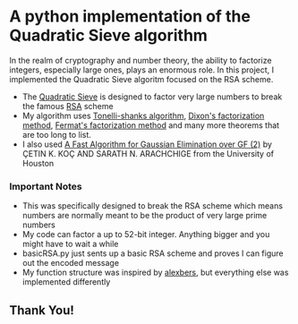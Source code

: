 # A python implementation of the Quadratic Sieve algorithm 
In the realm of cryptography and number theory, the ability to factorize integers, especially large ones, plays an enormous role. In this project, I implemented the Quadratic Sieve algoritm focused on the RSA scheme.

* The [Quadratic Sieve](https://en.wikipedia.org/wiki/Quadratic_sieve) is designed to factor very large numbers to break the famous [RSA](https://en.wikipedia.org/wiki/RSA_(cryptosystem)) scheme
* My algorithm uses [Tonelli-shanks algorithm](https://en.wikipedia.org/wiki/Tonelli%E2%80%93Shanks_algorithm), [Dixon's factorization method](https://en.wikipedia.org/wiki/Dixon%27s_factorization_method), [Fermat's factorization method](https://en.wikipedia.org/wiki/Fermat%27s_factorization_method) and many more theorems that are too long to list.
* I also used [A Fast Algorithm for Gaussian Elimination over GF (2)](https://www.cs.umd.edu/~gasarch/TOPICS/factoring/fastgauss.pdf) by ÇETIN K. KOÇ AND SARATH N. ARACHCHIGE from the University of Houston
  

  

### Important Notes
* This was specifically designed to break the RSA scheme which means numbers are normally meant to be the product of very large prime numbers
* My code can factor a up to 52-bit integer. Anything bigger and you might have to wait a while
* basicRSA.py just sents up a basic RSA scheme and proves I can figure out the encoded message
* My function structure was inspired by [alexbers](https://github.com/alexbers), but everything else was implemented differently


## Thank You!
  

